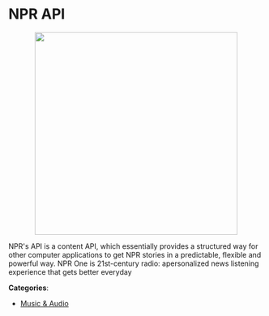 # NPR API
<p align="center">
    <img width="400" src="https://raw.githubusercontent.com/apis-list/apis-list/apis/npr-api/logo_256x256.png" />
</p>

NPR's API is a content API, which essentially provides a structured way for other computer applications to get NPR stories in a predictable, flexible and powerful way.  NPR One is 21st-century radio: apersonalized news listening experience that gets better everyday



**Categories**:

- [Music & Audio](https://github.com/apis-list/apis-list#music-and-audio)



